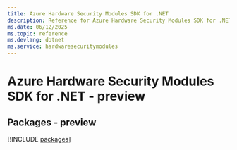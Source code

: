 ```yaml
---
title: Azure Hardware Security Modules SDK for .NET
description: Reference for Azure Hardware Security Modules SDK for .NET
ms.date: 06/12/2025
ms.topic: reference
ms.devlang: dotnet
ms.service: hardwaresecuritymodules
---
```

# Azure Hardware Security Modules SDK for .NET - preview
## Packages - preview
[!INCLUDE [packages](hardware-security-modules-index.md)]
